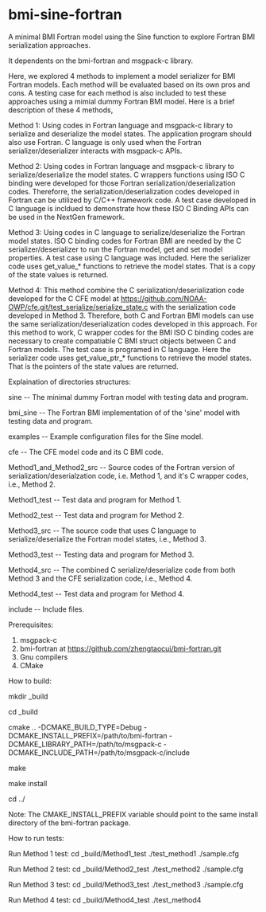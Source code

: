 # bmi-sine-fortran
A minimal BMI Fortran model using the Sine function to explore Fortran BMI serialization approaches.

It dependents on the bmi-fortran and msgpack-c library.

Here, we explored 4 methods to implement a model serializer for BMI Fortran models. Each method will be evaluated based on its own pros and cons. A testing case for each method is also included to test these approaches using a mimial dummy Fortran BMI model. Here is a brief description of these 4 methods,

Method 1: Using codes in Fortran language and msgpack-c library to serialize and deserialize the model states. The application program should also use Fortran. C language is only used when the Fortran serializer/deserializer interacts with msgpack-c APIs.

Method 2: Using codes in Fortran language and msgpack-c library to serialize/deserialize the model states. C wrappers functions using ISO C binding were developed for those Fortran serialization/deserialization codes. Thereforre, the serialization/deserialization codes developed in Fortran can be utilized by C/C++ framework code. A test case developed in C language is incldued to demonstrate how these ISO C Binding APIs can be used in the NextGen framework.

Method 3: Using codes in C language to serialize/deserialize the Fortran model states. ISO C binding codes for Fortran BMI are needed by the C serializer/deserializer to run the Fortran model, get and set model properties. A test case using C language was included. Here the serializer code uses get_value_* functions to retrieve the model states. That is a copy of the state values is returned.

Method 4: This method combine the C serialization/deserialization code developed for the C CFE model at https://github.com/NOAA-OWP/cfe.git/test_serialize/serialize_state.c with the serialization code developed in Method 3. Therefore, both C and Fortran BMI models can use the same serialization/deserialization codes developed in this approach. For this method to work, C wrapper codes for the BMI ISO C binding codes are necessary to create compatiable C BMI struct objects between C and Fortran models. The test case is programed in C language. Here the serializer code uses get_value_ptr_* functions to retrieve the model states. That is the pointers of the state values are returned.

Explaination of directories structures:

sine -- The minimal dummy Fortran model with testing data and program.

bmi_sine -- The Fortran BMI implementation of of the 'sine' model with testing data and program.

examples -- Example configuration files for the Sine model.

cfe -- The CFE model code and its C BMI code. 

Method1_and_Method2_src -- Source codes of the Fortran version of serialization/deserialzation code, i.e. Method 1, and it's C wrapper codes, i.e., Method 2.

Method1_test -- Test data and program for Method 1.

Method2_test -- Test data and program for Method 2.

Method3_src -- The source code that uses C language to serialize/deserialize the Fortran model states, i.e., Method 3.

Method3_test -- Testing data and program for Method 3.

Method4_src -- The combined C serialize/deserialize code from both Method 3 and  the CFE serialization code, i.e., Method 4.

Method4_test -- Test data and program for Method 4.

include -- Include files.

Prerequisites:

1) msgpack-c
3) bmi-fortran at https://github.com/zhengtaocui/bmi-fortran.git
4) Gnu compilers 
5) CMake

How to build:

mkdir _build

cd _build

cmake .. -DCMAKE_BUILD_TYPE=Debug -DCMAKE_INSTALL_PREFIX=/path/to/bmi-fortran -DCMAKE_LIBRARY_PATH=/path/to/msgpack-c  -DCMAKE_INCLUDE_PATH=/path/to/msgpack-c/include

make

make install

cd ../

Note: The CMAKE_INSTALL_PREFIX variable should point to the same install directory of the bmi-fortran package.

How to run tests:

Run Method 1 test:
  cd _build/Method1_test
  ./test_method1 ./sample.cfg

Run Method 2 test:
  cd _build/Method2_test
  ./test_method2 ./sample.cfg

Run Method 3 test:
  cd _build/Method3_test
  ./test_method3 ./sample.cfg

Run Method 4 test:
  cd _build/Method4_test
  ./test_method4
